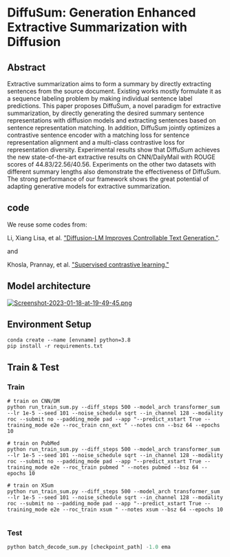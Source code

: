 # DiffuSum: Generation Enhanced Extractive Summarization with Diffusion

## Abstract

Extractive summarization aims to form a summary by directly extracting sentences from the source document. Existing works mostly formulate it as a sequence labeling problem by making individual sentence label predictions. This paper proposes DiffuSum, a novel paradigm for extractive summarization, by directly generating the desired summary sentence representations with diffusion models and extracting sentences based on sentence representation matching. In addition, DiffuSum jointly optimizes a contrastive sentence encoder with a matching loss for sentence representation alignment and a multi-class contrastive loss for representation diversity. Experimental results show that DiffuSum achieves the new state-of-the-art extractive results on CNN/DailyMail with ROUGE scores of $44.83/22.56/40.56$. Experiments on the other two datasets with different summary lengths also demonstrate the effectiveness of DiffuSum. The strong performance of our framework shows the great potential of adapting generative models for extractive summarization.


## code


 We reuse some codes from:
 
 Li, Xiang Lisa, et al. ["Diffusion-LM Improves Controllable Text Generation."](https://github.com/XiangLi1999/Diffusion-LM).

 and 
 
 Khosla, Prannay, et al. ["Supervised contrastive learning."](https://github.com/google-research/google-research/tree/master/supcon)

## Model architecture

[![Screenshot-2023-01-18-at-19-49-45.png](https://i.postimg.cc/sgq0BRyn/Screenshot-2023-01-18-at-19-49-45.png)](https://postimg.cc/DSQcDHSs)

## Environment Setup

```shell
conda create --name [envname] python=3.8
pip install -r requirements.txt
```



## Train & Test

### Train

```shell
# train on CNN/DM
python run_train_sum.py --diff_steps 500 --model_arch transformer_sum --lr 1e-5 --seed 101 --noise_schedule sqrt --in_channel 128 --modality roc --submit no --padding_mode pad --app "--predict_xstart True --training_mode e2e --roc_train cnn_ext " --notes cnn --bsz 64 --epochs 10

# train on PubMed
python run_train_sum.py --diff_steps 500 --model_arch transformer_sum --lr 1e-5 --seed 101 --noise_schedule sqrt --in_channel 128 --modality roc --submit no --padding_mode pad --app "--predict_xstart True --training_mode e2e --roc_train pubmed " --notes pubmed --bsz 64 --epochs 10

# train on XSum
python run_train_sum.py --diff_steps 500 --model_arch transformer_sum --lr 1e-5 --seed 101 --noise_schedule sqrt --in_channel 128 --modality roc --submit no --padding_mode pad --app "--predict_xstart True --training_mode e2e --roc_train xsum " --notes xsum --bsz 64 --epochs 10


```

### Test

```python
python batch_decode_sum.py [checkpoint_path] -1.0 ema
```
